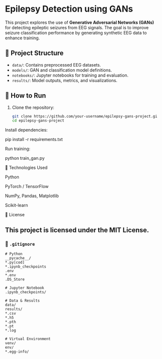 # Epilepsy Detection using GANs

This project explores the use of **Generative Adversarial Networks (GANs)** for detecting epileptic seizures from EEG signals. The goal is to improve seizure classification performance by generating synthetic EEG data to enhance training.

## 📁 Project Structure

- `data/`: Contains preprocessed EEG datasets.
- `models/`: GAN and classification model definitions.
- `notebooks/`: Jupyter notebooks for training and evaluation.
- `results/`: Model outputs, metrics, and visualizations.

## 🚀 How to Run

1. Clone the repository:
   ```bash
   git clone https://github.com/your-username/epilepsy-gans-project.git
   cd epilepsy-gans-project


Install dependencies:

pip install -r requirements.txt

Run training:

python train_gan.py

🧠 Technologies Used

Python

PyTorch / TensorFlow

NumPy, Pandas, Matplotlib

Scikit-learn

📜 License

This project is licensed under the MIT License.
---

### 📄 `.gitignore`

```gitignore
# Python
__pycache__/
*.py[cod]
*.ipynb_checkpoints
.env
*.env
.DS_Store

# Jupyter Notebook
.ipynb_checkpoints/

# Data & Results
data/
results/
*.csv
*.h5
*.pth
*.pt
*.log

# Virtual Environment
venv/
env/
*.egg-info/
